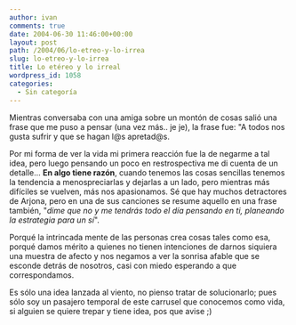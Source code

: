 ```yaml
---
author: ivan
comments: true
date: 2004-06-30 11:46:00+00:00
layout: post
path: /2004/06/lo-etreo-y-lo-irrea
slug: lo-etreo-y-lo-irrea
title: Lo etéreo y lo irreal
wordpress_id: 1058
categories:
  - Sin categoría
---
```


Mientras conversaba con una amiga sobre un montón de cosas salió una frase que me puso a pensar (una vez más.. je je), la frase fue: "A todos nos gusta sufrir y que se hagan l@s apretad@s.

Por mi forma de ver la vida mi primera reacción fue la de negarme a tal idea, pero luego pensando un poco en restrospectiva me di cuenta de un detalle... **En algo tiene razón**, cuando tenemos las cosas sencillas tenemos la tendencia a menospreciarlas y dejarlas a un lado, pero mientras más difíciles se vuelven, más nos apasionamos. Sé que hay muchos detractores de Arjona, pero en una de sus canciones se resume aquello en una frase también, "_dime que no y me tendrás todo el día pensando en ti, planeando la estrategia para un sí_".

Porqué la intrincada mente de las personas crea cosas tales como esa, porqué damos mérito a quienes no tienen intenciones de darnos siquiera una muestra de afecto y nos negamos a ver la sonrisa afable que se esconde detrás de nosotros, casi con miedo esperando a que correspondamos.

Es sólo una idea lanzada al viento, no pienso tratar de solucionarlo; pues sólo soy un pasajero temporal de este carrusel que conocemos como vida, si alguien se quiere trepar y tiene idea, pos que avise ;)
